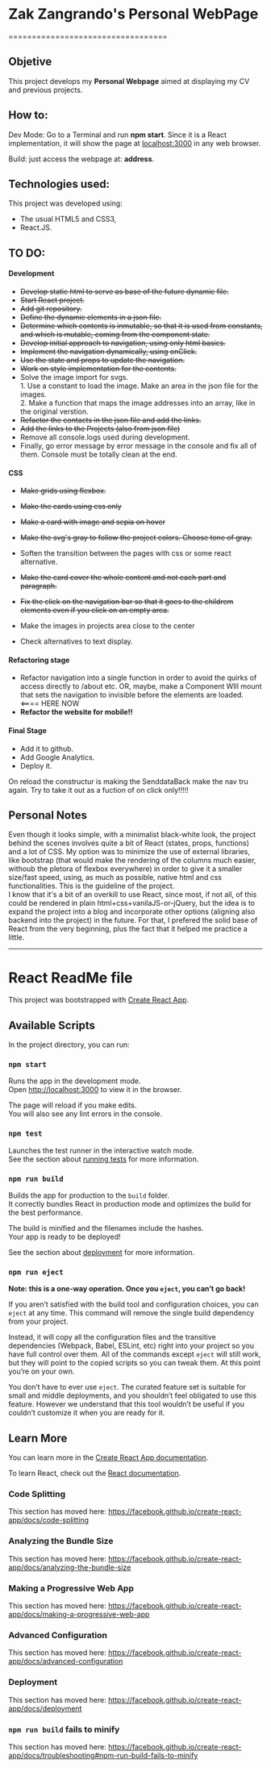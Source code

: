 # Zak Zangrando's Personal WebPage
==================================


## Objetive

This project develops my **Personal Webpage** aimed at displaying my CV and previous projects.

## How to:

Dev Mode: Go to a Terminal and run **npm start**. Since it is a React implementation, it will show the page at <localhost:3000> in any web browser.

Build: just access the webpage at: **address**.

## Technologies used:

This project was developed using:

- The usual HTML5 and CSS3,
- React.JS.


## TO DO:

#### Development
- <del>Develop static html to serve as base of the future dynamic file.
- <del>Start React project.
- <del>Add git repository.
- <del> Define the dynamic elements in a json file.
- <del> Determine which contents is inmutable, so that it is used from constants, and which is mutable, coming from the component state.
- <del> Develop initial approach to navigation, using only html basics.
- <del> Implement the navigation dynamically, using onClick.
- <del> Use the state and props to update the navigation.
- <del> Work on style implementation for the contents.
- Solve the image import for svgs.<br>
		1. Use a constant to load the image. Make an area in the json file for the images.<br>
		2. Make a function that maps the image addresses into an array, like in the original verstion.
- <del> Refactor the contacts in the json file and add the links.
- <del> Add the links to the Projects (also from json file)
- Remove all console.logs used during development.
- Finally, go error message by error message in the console and fix all of them. Console must be totally clean at the end.

#### CSS
- <del>Make grids using flexbox.
- <del>Make the cards using css only
- <del> Make a card with image and sepia on hover

- <del>Make the svg's gray to follow the project colors. Choose tone of gray.
- Soften the transition between the pages with css or some react alternative.
- <del> Make the card cover the whole content and not each part and paragraph.
- <del> Fix the click on the navigation bar so that it goes to the childrem elements even if you click on an empty area.
- Make the images in projects area close to the center
- Check alternatives to text display.

#### Refactoring stage
- Refactor navigation into a single function in order to avoid the quirks of access directly to /about etc. OR, maybe, make a Component WIll mount that sets the navigation to invisible before the elements are loaded. <==== HERE NOW
- **Refactor the website for mobile!!**

#### Final Stage
- Add it to github.
- Add Google Analytics.
- Deploy it.


On reload the constructur is making the SenddataBack make the nav tru again. Try to take it out as a fuction of on click only!!!!!



## Personal Notes
Even though it looks simple, with a minimalist black-white look, the project behind the scenes involves quite a bit of React (states, props, functions) and a lot of CSS. My option was to minimize the use of external libraries, like bootstrap (that would make the rendering of the columns much easier, withoub the pletora of flexbox everywhere) in order to give it a smaller size/fast speed, using, as much as possible, native html and css functionalities. This is the guideline of the project. <br>
I know that it's a bit of an overkill to use React, since most, if not all, of this could be rendered in plain html+css+vanilaJS-or-jQuery, but the idea is to expand the project into a blog and incorporate other options (aligning also backend into the project) in the future. For that, I prefered the solid base of React from the very beginning, plus the fact that it helped me practice a little.
<br>


------------------------------------------------------------------------


# React ReadMe file

This project was bootstrapped with [Create React App](https://github.com/facebook/create-react-app).

## Available Scripts

In the project directory, you can run:

### `npm start`

Runs the app in the development mode.<br />
Open [http://localhost:3000](http://localhost:3000) to view it in the browser.

The page will reload if you make edits.<br />
You will also see any lint errors in the console.

### `npm test`

Launches the test runner in the interactive watch mode.<br />
See the section about [running tests](https://facebook.github.io/create-react-app/docs/running-tests) for more information.

### `npm run build`

Builds the app for production to the `build` folder.<br />
It correctly bundles React in production mode and optimizes the build for the best performance.

The build is minified and the filenames include the hashes.<br />
Your app is ready to be deployed!

See the section about [deployment](https://facebook.github.io/create-react-app/docs/deployment) for more information.

### `npm run eject`

**Note: this is a one-way operation. Once you `eject`, you can’t go back!**

If you aren’t satisfied with the build tool and configuration choices, you can `eject` at any time. This command will remove the single build dependency from your project.

Instead, it will copy all the configuration files and the transitive dependencies (Webpack, Babel, ESLint, etc) right into your project so you have full control over them. All of the commands except `eject` will still work, but they will point to the copied scripts so you can tweak them. At this point you’re on your own.

You don’t have to ever use `eject`. The curated feature set is suitable for small and middle deployments, and you shouldn’t feel obligated to use this feature. However we understand that this tool wouldn’t be useful if you couldn’t customize it when you are ready for it.

## Learn More

You can learn more in the [Create React App documentation](https://facebook.github.io/create-react-app/docs/getting-started).

To learn React, check out the [React documentation](https://reactjs.org/).

### Code Splitting

This section has moved here: https://facebook.github.io/create-react-app/docs/code-splitting

### Analyzing the Bundle Size

This section has moved here: https://facebook.github.io/create-react-app/docs/analyzing-the-bundle-size

### Making a Progressive Web App

This section has moved here: https://facebook.github.io/create-react-app/docs/making-a-progressive-web-app

### Advanced Configuration

This section has moved here: https://facebook.github.io/create-react-app/docs/advanced-configuration

### Deployment

This section has moved here: https://facebook.github.io/create-react-app/docs/deployment

### `npm run build` fails to minify

This section has moved here: https://facebook.github.io/create-react-app/docs/troubleshooting#npm-run-build-fails-to-minify
